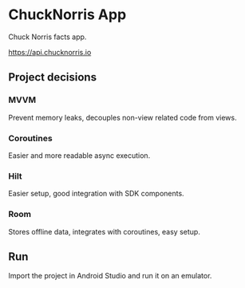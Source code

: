 # ChuckNorris App

Chuck Norris facts app.

https://api.chucknorris.io


## Project decisions

### MVVM

Prevent memory leaks, decouples non-view related code from views.

### Coroutines

Easier and more readable async execution.

### Hilt

Easier setup, good integration with SDK components.

### Room

Stores offline data, integrates with coroutines, easy setup.

## Run

Import the project in Android Studio and run it on an emulator.
